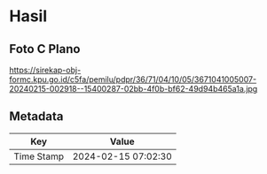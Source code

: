 # Hasil

## Foto C Plano

https://sirekap-obj-formc.kpu.go.id/c5fa/pemilu/pdpr/36/71/04/10/05/3671041005007-20240215-002918--15400287-02bb-4f0b-bf62-49d94b465a1a.jpg


## Metadata

| Key        | Value               |
| ---------- | ------------------- |
| Time Stamp | 2024-02-15 07:02:30 |



